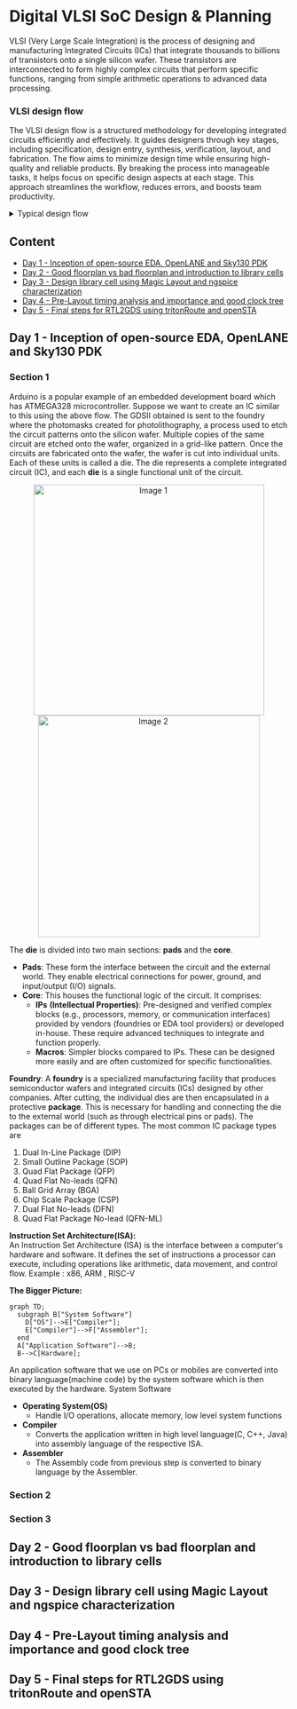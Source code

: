 # Digital VLSI SoC Design & Planning
VLSI (Very Large Scale Integration) is the process of designing and manufacturing Integrated Circuits (ICs) that integrate thousands to billions of transistors onto a single silicon wafer. These transistors are interconnected to form highly complex circuits that perform specific functions, ranging from simple arithmetic operations to advanced data processing.
### VLSI design flow
 The VLSI design flow is a structured methodology for developing integrated circuits efficiently and effectively. It guides designers through key stages, including specification, design entry, synthesis, verification, layout, and fabrication. The flow aims to minimize design time while ensuring high-quality and reliable products. By breaking the process into manageable tasks, it helps focus on specific design aspects at each stage. This approach streamlines the workflow, reduces errors, and boosts team productivity.
<details>
  <summary>Typical design flow</summary>

  <p align="center">
    <img src="https://github.com/user-attachments/assets/94bce051-0617-4c82-b17e-9c460a3ca3e8" width="250" />
  </p>

  1. **Design Specification**: Defines the functional and performance requirements of the design, including target performance and design constraints.
  2. **Behavioral Description**: Describes the system's functionality at a high level, focusing on what the system should do without detailing its hardware implementation.
  3. **RTL Description (HDL)**: Specifies the design using Hardware Description Language (HDL), detailing the logic and structure in a synthesizable form.
  4. **Functional Verification and Testing**: Ensures the design behaves as expected by simulating the RTL code and checking for correctness.
  5. **Logic Synthesis**: Transforms the RTL code into a gate-level representation, optimizing the design for area, power, and speed.
  6. **Gate-Level Netlist**: Produces a collection of logic gates and their interconnections, representing the synthesized design.
  7. **Logical Verification and Testing**: Verifies the gate-level design by running functional tests to check its correctness against the original specification.
  8. **Floor Planning, Automatic Place & Route**: Determines the physical placement of components on the chip and routes the interconnections to meet timing and area constraints.
  9. **Physical Layout**: Generates the final layout design, specifying the exact physical locations and connections for all components.
  10. **Layout Verification**: Ensures that the physical layout adheres to design rules and checks for issues such as signal integrity and manufacturability.
  11. **Implementation**: Finalizes the design for manufacturing by preparing the GDSII file, which is used in the fabrication process.

</details>

## Content
- [Day 1 - Inception of open-source EDA, OpenLANE and Sky130 PDK](#day-1---inception-of-open-source-eda-openlane-and-sky130-pdk)
- [Day 2 - Good floorplan vs bad floorplan and introduction to library cells](#day-2---good-floorplan-vs-bad-floorplan-and-introduction-to-library-cells)
- [Day 3 - Design library cell using Magic Layout and ngspice characterization](#day-3---design-library-cell-using-magic-layout-and-ngspice-characterization)
- [Day 4 - Pre-Layout timing analysis and importance and good clock tree](#day-4---pre-layout-timing-analysis-and-importance-and-good-clock-tree)
- [Day 5 - Final steps for RTL2GDS using tritonRoute and openSTA](#day-5---final-steps-for-rtl2gds-using-tritonroute-and-opensta)
## Day 1 - Inception of open-source EDA, OpenLANE and Sky130 PDK
### Section 1
Arduino is a popular example of an embedded development board which has ATMEGA328 microcontroller. Suppose we want to create an IC similar to this using the above flow. The GDSII obtained is sent to the foundry where the photomasks created for photolithography, a process used to etch the circuit patterns onto the silicon wafer. Multiple copies of the same circuit are etched onto the wafer, organized in a grid-like pattern. Once the circuits are fabricated onto the wafer, the wafer is cut into individual units. Each of these units is called a die. The die represents a complete integrated circuit (IC), and each **die** is a single functional unit of the circuit.
<p align="center">
  <img src="https://github.com/user-attachments/assets/f17658ef-2a67-4e7b-8818-6f32d9aabadb" alt="Image 1" width="416">
  <img src="https://github.com/user-attachments/assets/fac3e2d7-cec2-4372-80db-6c4e4247b2bd" alt="Image 2" width="400">
</p>

The **die** is divided into two main sections: **pads** and the **core**.
-	**Pads**: These form the interface between the circuit and the external world. They enable electrical connections for power, ground, and input/output (I/O) signals.
-	**Core**: This houses the functional logic of the circuit. It comprises:
    -	**IPs** **(Intellectual Properties)**: Pre-designed and verified complex blocks (e.g., processors, memory, or communication interfaces) provided by vendors (foundries or EDA tool providers) or developed in-house. These require advanced techniques to integrate and function properly.
    -	**Macros**: Simpler blocks compared to IPs. These can be designed more easily and are often customized for specific functionalities.

**Foundry**: A **foundry** is a specialized manufacturing facility that produces semiconductor wafers and integrated circuits (ICs) designed by other companies.
After cutting, the individual dies are then encapsulated in a protective **package**. This is necessary for handling and connecting the die to the external world (such as through electrical pins or pads). The packages can be of different types. The most common IC package types are 
1.	Dual In-Line Package (DIP)
2.	Small Outline Package (SOP)
3.	Quad Flat Package (QFP)
4.	Quad Flat No-leads (QFN)
5.	Ball Grid Array (BGA)
6.	Chip Scale Package (CSP)
7.	Dual Flat No-leads (DFN)
8.	Quad Flat Package No-lead (QFN-ML)

**Instruction Set Architecture(ISA):**\
An Instruction Set Architecture (ISA) is the interface between a computer's hardware and software. It defines the set of instructions a processor can execute, including operations like arithmetic, data movement, and control flow. Example : x86, ARM , RISC-V

**The Bigger Picture:**
```mermaid
graph TD;
  subgraph B["System Software"]
    D["OS"]-->E["Compiler"];
    E["Compiler"]-->F["Assembler"];
  end
  A["Application Software"]-->B;
  B-->C[Hardware];
```
An application software that we use on PCs or mobiles are converted into binary language(machine code) by the system software which is then executed by the hardware.
System Software
-	**Operating System(OS)**
    -  Handle I/O operations, allocate memory, low level system functions
-	**Compiler**
    - Converts the application written in high level language(C, C++, Java) into assembly language of the respective ISA.
-	**Assembler**
    - The Assembly code from previous step is converted to binary language by the Assembler.

### Section 2

### Section 3
## Day 2 - Good floorplan vs bad floorplan and introduction to library cells
## Day 3 - Design library cell using Magic Layout and ngspice characterization
## Day 4 - Pre-Layout timing analysis and importance and good clock tree
## Day 5 - Final steps for RTL2GDS using tritonRoute and openSTA
